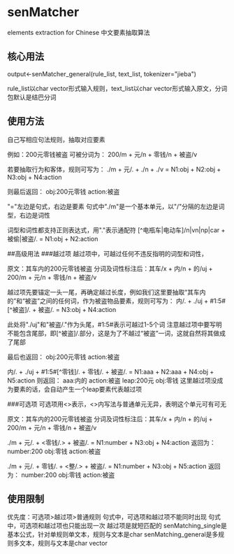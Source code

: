 # senMatcher
elements extraction for Chinese
中文要素抽取算法


## 核心用法
output<-senMatcher_general(rule_list, text_list, tokenizer="jieba")

rule_list以char vector形式输入规则，text_list以char vector形式输入原文，分词包默认是结巴分词


## 使用方法
自己写相应句法规则，抽取对应要素

例如：200元零钱被盗
可被分词为：
200/m + 元/n + 零钱/n + 被盗/v

若要抽取行为和客体，规则可写为：
./m + 元/. + ./n + ./v = N1:obj + N2:obj + N3:obj + N4:action

则最后返回：
obj:200元零钱
action:被盗

"="左边是句式，右边是要素
句式中"./m"是一个基本单元，以"/"分隔的左边是词型，右边是词性

词型和词性都支持正则表达式，用"."表示通配符
[^电瓶车|电动车]/n|vn|np|car + 被偷|被盗/. = N1:obj + N2:action


##高级用法
###越过项
越过项中，可越过任何不违反指明的词型和词性，

原文：其车内的200元零钱被盗
分词及词性标注后：其车/x + 内/n + 的/uj + 200/m + 元/n + 零钱/n + 被盗/v

越过项先要锚定一头一尾，再确定越过长度，例如我们这里要抽取“其车内的”和“被盗”之间的任何词，作为被盗物品要素，规则可写为：
内/. + ./uj + #1:5#[^被盗]/. + 被盗/. = N3:obj + N4:action

此处将"./uj"和"被盗/."作为头尾，#1:5#表示可越过1-5个词
注意越过项中要写明不能包含尾部，即[^被盗]/.部分，这是为了不越过“被盗”一词，这就自然将其做成了尾部

最后也返回：
obj:200元零钱
action:被盗

内/. + ./uj + #1:5#[^零钱]/. + 零钱/. + 被盗/. = N1:aaa + N2:aaa + N4:obj + N5:action
则返回：
aaa:内的
action:被盗
leap:200元
obj:零钱
这里越过项没成为要素的话，会自动产生一个leap要素代表越过项


###可选项
可选项用<>表示，<>内写法与普通单元无异，表明这个单元可有可无

原文：其车内的200元零钱被盗
分词及词性标注后：其车/x + 内/n + 的/uj + 200/m + 元/n + 零钱/n + 被盗/v

./m + 元/. + <零钱/.> + 被盗/. = N1:number + N3:obj + N4:action
返回为：
number:200
obj:零钱
action:被盗

./m + 元/. + 零钱/. + <整/.> + 被盗/. = N1:number + N3:obj + N5:action
返回为：
number:200
obj:零钱
action:被盗

## 使用限制
优先度：可选项>越过项>普通规则
句式中，可选项和越过项不能同时出现
句式中，可选项和越过项也只能出现一次
越过项是就短匹配的
senMatching_single是基本公式，针对单规则单文本，规则与文本是char
senMatching_general是多规则多文本，规则与文本是char vector




